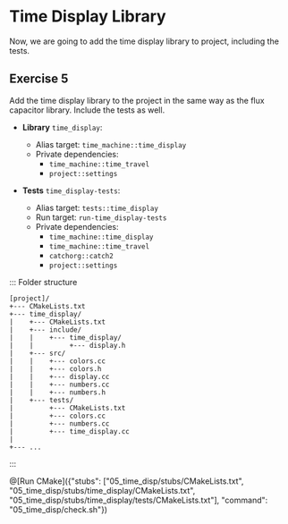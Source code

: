 # Time Display Library

Now, we are going to add the time display library to project, including the tests.

## Exercise 5

Add the time display library to the project in the same way as the flux capacitor library.
Include the tests as well.

- **Library** `time_display`:
  - Alias target: `time_machine::time_display`
  - Private dependencies:
    - `time_machine::time_travel`
    - `project::settings`

- **Tests** `time_display-tests`:
  - Alias target: `tests::time_display`
  - Run target: `run-time_display-tests`
  - Private dependencies:
    - `time_machine::time_display`
    - `time_machine::time_travel`
    - `catchorg::catch2`
    - `project::settings`

::: Folder structure
```
[project]/
+--- CMakeLists.txt
+--- time_display/
|    +--- CMakeLists.txt
|    +--- include/
|    |    +--- time_display/
|    |         +--- display.h
|    +--- src/
|    |    +--- colors.cc
|    |    +--- colors.h
|    |    +--- display.cc
|    |    +--- numbers.cc
|    |    +--- numbers.h
|    +--- tests/
|         +--- CMakeLists.txt
|         +--- colors.cc
|         +--- numbers.cc
|         +--- time_display.cc
|
+--- ...
```
:::

@[Run CMake]({"stubs": ["05_time_disp/stubs/CMakeLists.txt", "05_time_disp/stubs/time_display/CMakeLists.txt", "05_time_disp/stubs/time_display/tests/CMakeLists.txt"], "command": "05_time_disp/check.sh"})
